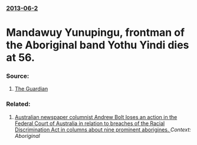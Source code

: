 ### [2013-06-2](/news/2013/06/2/index.md)

# Mandawuy Yunupingu, frontman of the Aboriginal band Yothu Yindi dies at 56. 




### Source:

1. [The Guardian](http://www.guardian.co.uk/world/2013/jun/03/yothu-yindis-music-singer-alive)

### Related:

1. [Australian newspaper columnist Andrew Bolt loses an action in the Federal Court of Australia in relation to  breaches of the Racial Discrimination Act in columns about nine prominent aborigines. ](/news/2011/09/28/australian-newspaper-columnist-andrew-bolt-loses-an-action-in-the-federal-court-of-australia-in-relation-to-breaches-of-the-racial-discrimi.md) _Context: Aboriginal_
